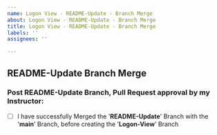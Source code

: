```yaml
---
name: Logon View - README-Update - Branch Merge
about: Logon View - README-Update - Branch Merge
title: Logon View - README-Update - Branch Merge
labels: ''
assignees: ''

---
```


## README-Update Branch Merge

### Post README-Update Branch, Pull Request approval by my Instructor:

- [ ] I have successfully Merged the '**README-Update**' Branch with the '**main**' Branch, before creating the '**Logon-View**' Branch
